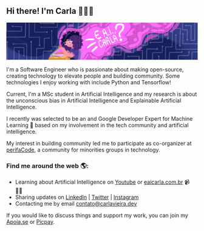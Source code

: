 ## Hi there! I'm Carla 👩🏽‍💻

<img src="https://github.com/carlaprv/carlaprv/blob/master/cover_carla.png">

I'm a Software Engineer who is passionate about making open-source, creating technology to elevate people and building community. Some technologies I enjoy working with include Python and Tensorflow! 

Current, I'm a MSc student in Artificial Intelligence and my research is about the unconscious bias in Artificial Intelligence and Explainable Artificial Intelligence. 

I recently was selected to be an and Google Developer Expert for Machine Learning 🌟 based on my involvement in the tech community and artificial intelligence. 

My interest in building community led me to participate as co-organizer at [perifaCode](https://perifacode.com/), a community for minorities groups in technology.

### Find me around the web 🌎: 

* Learning about Artificial Intelligence on [Youtube](youtube.com/eaicarla) or [eaicarla.com.br](eaicarla.com.br/) 📹 ✍🏾
* Sharing updates on [LinkedIn](https://www.linkedin.com/in/carlaprv/) | [Twitter](https://twitter.com/carlaprvieira/) | [Instagram](https://www.instagram.com/carlaprvieira/) 
* Contacting me by email [contato@carlavieira.dev](mailto:contato@carlavieira.dev)

If you would like to discuss things and support my work, you can join my [Apoia.se](apoia.se/eaicarla) or [Picpay](https://picpay.me/eaicarla).

<!--
**carlaprv/carlaprv** is a ✨ _special_ ✨ repository because its `README.md` (this file) appears on your GitHub profile.
